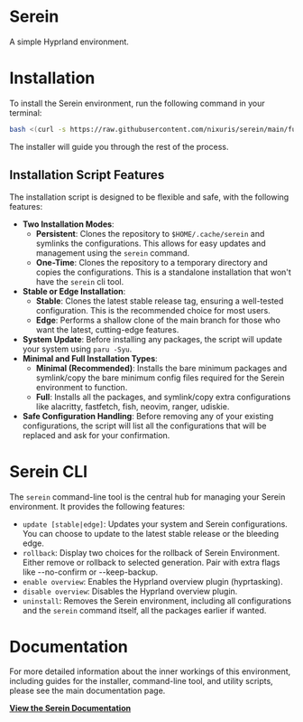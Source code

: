 # Serein
A simple Hyprland environment.
# Installation

To install the Serein environment, run the following command in your terminal:

```bash
bash <(curl -s https://raw.githubusercontent.com/nixuris/serein/main/functions/install.sh)
```

The installer will guide you through the rest of the process.

## Installation Script Features

The installation script is designed to be flexible and safe, with the following features:

*   **Two Installation Modes**:
    *   **Persistent**: Clones the repository to `$HOME/.cache/serein` and symlinks the configurations. This allows for easy updates and management using the `serein` command.
    *   **One-Time**: Clones the repository to a temporary directory and copies the configurations. This is a standalone installation that won't have the `serein` cli tool.
*   **Stable or Edge Installation**:
    *   **Stable**: Clones the latest stable release tag, ensuring a well-tested configuration. This is the recommended choice for most users.
    *   **Edge**: Performs a shallow clone of the main branch for those who want the latest, cutting-edge features.
*   **System Update**: Before installing any packages, the script will update your system using `paru -Syu`.
*   **Minimal and Full Installation Types**:
    *   **Minimal (Recommended)**: Installs the bare minimum packages and symlink/copy the bare minimum config files required for the Serein environment to function.
    *   **Full**: Installs all the packages, and symlink/copy extra configurations like alacritty, fastfetch, fish, neovim, ranger, udiskie.
*   **Safe Configuration Handling**: Before removing any of your existing configurations, the script will list all the configurations that will be replaced and ask for your confirmation.

# Serein CLI

The `serein` command-line tool is the central hub for managing your Serein environment. It provides the following features:

*   `update [stable|edge]`: Updates your system and Serein configurations. You can choose to update to the latest stable release or the bleeding edge.
*   `rollback`: Display two choices for the rollback of Serein Environment. Either remove or rollback to selected generation. Pair with extra flags like --no-confirm or --keep-backup.
*   `enable overview`: Enables the Hyprland overview plugin (hyprtasking).
*   `disable overview`: Disables the Hyprland overview plugin.
*   `uninstall`: Removes the Serein environment, including all configurations and the `serein` command itself, all the packages earlier if wanted.

# Documentation

For more detailed information about the inner workings of this environment, including guides for the installer, command-line tool, and utility scripts, please see the main documentation page.

[**View the Serein Documentation**](./assets/docs/README.md)

